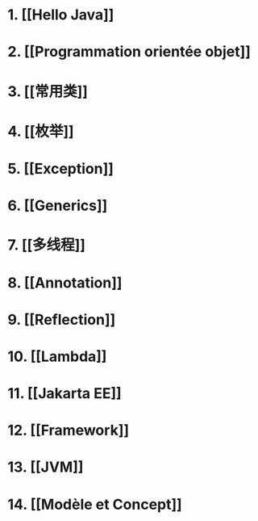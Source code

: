 
# 1. [[Hello Java]]

# 2. [[Programmation orientée objet]]

# 3. [[常用类]]

# 4. [[枚举]]

# 5. [[Exception]]

# 6. [[Generics]]

# 7. [[多线程]]

# 8. [[Annotation]]

# 9. [[Reflection]]

# 10. [[Lambda]]

# 11. [[Jakarta EE]]

# 12. [[Framework]]

# 13. [[JVM]]

# 14. [[Modèle et Concept]]


